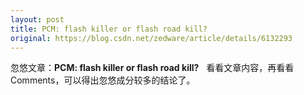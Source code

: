 ```yaml
---
layout: post
title: PCM: flash killer or flash road kill?
original: https://blog.csdn.net/zedware/article/details/6132293
---
```

忽悠文章：**PCM: flash killer or flash road kill?**
 
看看文章内容，再看看Comments，可以得出忽悠成分较多的结论了。
